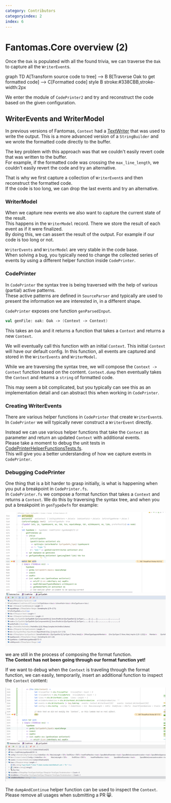 ```yaml
---
category: Contributors
categoryindex: 2
index: 6
---
```

# Fantomas.Core overview (2)

Once the `Oak` is populated with all the found trivia, we can traverse the `Oak` to capture all the `WriterEvent`s.

<div class="mermaid text-center">
graph TD
    A[Transform source code to tree] --> B
    B[Traverse Oak to get formatted code] --> C[Formatted code]
    style B stroke:#338CBB,stroke-width:2px
 </div>

We enter the module of `CodePrinter2` and try and reconstruct the code based on the given configuration.

## WriterEvents and WriterModel

In previous versions of Fantomas, `Context` had a [TextWriter](https://docs.microsoft.com/en-us/dotnet/api/system.io.textwriter?view=net-6.0) that was used to write the output.
This is a more advanced version of a `StringBuilder` and we wrote the formatted code directly to the buffer.

The key problem with this approach was that we couldn't easily revert code that was written to the buffer.  
For example, if the formatted code was crossing the `max_line_length`, we couldn't easily revert the code and try an alternative.

That is why we first capture a collection of `WriterEvent`s and then reconstruct the formatted code.  
If the code is too long, we can drop the last events and try an alternative.

### WriterModel

When we capture new events we also want to capture the current state of the result.  
This happens in the `WriterModel` record. There we store the result of each event as if it were finalized.  
By doing this, we can assert the result of the output. For example if our code is too long or not.

`WriterEvents` and `WriterModel` are very stable in the code base.  
When solving a bug, you typically need to change the collected series of events by using a different helper function inside `CodePrinter`.

### CodePrinter

In `CodePrinter` the syntax tree is being traversed with the help of various (partial) active patterns.  
These active patterns are defined in `SourceParser` and typically are used to present the information we are interested in, in a different shape.

`CodePrinter` exposes one function `genParsedInput`.

```fsharp
val genFile: oak: Oak -> (Context -> Context)
```

This takes an `Oak` and it returns a function that takes a `Context` and returns a new `Context`.

We will eventually call this function with an initial `Context`. This initial `Context` will have our default config.
In this function, all events are captured and stored in the `WriterEvents` and `WriterModel`.

While we are traversing the syntax tree, we will compose the `Context -> Context` function based on the content.
`Context.dump` then eventually takes the `Context` and returns a `string` of formatted code.

This may seem a bit complicated, but you typically can see this as an implementation detail and can abstract this when working in `CodePrinter`.

### Creating WriterEvents

There are various helper functions in `CodePrinter` that create `WriterEvent`s.  
In `CodePrinter` we will typically never construct a `WriterEvent` directly.

Instead we can use various helper functions that take the `Context` as parameter and return an updated `Context` with additional events.  
Please take a moment to debug the unit tests in [CodePrinterHelperFunctionsTests.fs](https://github.com/fsprojects/fantomas/blob/main/src/Fantomas.Core.Tests/CodePrinterHelperFunctionsTests.fs).  
This will give you a better understanding of how we capture events in `CodePrinter`.

### Debugging CodePrinter

One thing that is a bit harder to grasp initially, is what is happening when you put a breakpoint in `CodePrinter.fs`.  
In `CodePrinter.fs` we compose a format function that takes a `Context` and returns a `Context`.
We do this by traversing the syntax tree, and when you put a breakpoint in `genTypeDefn` for example:

<!-- TODO: update screenshot -->

![Breakpoint in genTypeDefn](../../images/debugging-code-printer-1.png)

we are still in the process of composing the format function.  
**The Context has not been going through our format function yet!**

If we want to debug when the `Context` is traveling through the format function, we can easily, temporarily, insert an additional function to inspect the `Context` content:

![Breakpoint in Context -> Context](../../images/debugging-code-printer-2.png)

The `dumpAndContinue` helper function can be used to inspect the `Context`.  
Please remove all usages when submitting a PR 😸.


<fantomas-nav previous="./Transforming.html" next="./Formatted%20Code.html"></fantomas-nav>
